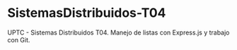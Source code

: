 # SistemasDistribuidos-T04
UPTC - Sistemas Distribuidos T04. Manejo de listas con Express.js y trabajo con Git. 
